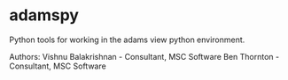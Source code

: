 # adamspy

Python tools for working in the adams view python environment.

Authors:
Vishnu Balakrishnan - Consultant, MSC Software
Ben Thornton - Consultant, MSC Software